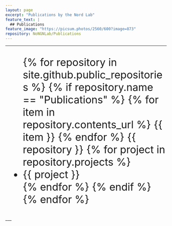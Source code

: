 ```yaml
---
layout: page
excerpt: "Publications by the Nord Lab"
feature_text: |
  ## Publications
feature_image: "https://picsum.photos/2560/600?image=873"
repository: NoNGNLab/Publications
---
```

___
<font size="6">
  <ul style="list-style-type:disc;">
    {% for repository in site.github.public_repositories %}
      {% if repository.name == "Publications" %}
        {% for item in repository.contents_url %}
          {{ item }}
        {% endfor %}	 
        {{ repository }}
         {% for project in repository.projects %}
           <li>{{ project }}</li>
         {% endfor %}
      {% endif %}
    {% endfor %}
  </ul>
</font>
___

